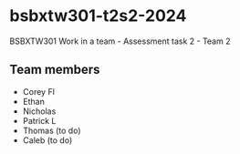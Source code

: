 # bsbxtw301-t2s2-2024

BSBXTW301 Work in a team - Assessment task 2 - Team 2

## Team members

- Corey Fl
- Ethan
- Nicholas
- Patrick L
- Thomas (to do)
- Caleb (to do)
